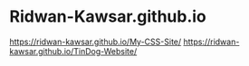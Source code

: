 # Ridwan-Kawsar.github.io

https://ridwan-kawsar.github.io/My-CSS-Site/
https://ridwan-kawsar.github.io/TinDog-Website/

